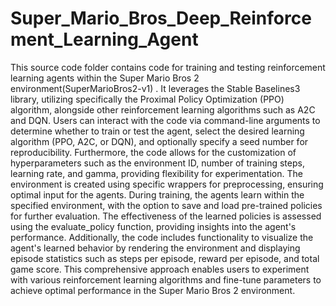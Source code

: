# Super_Mario_Bros_Deep_Reinforcement_Learning_Agent

This source code folder contains code for training and testing reinforcement learning agents within the Super Mario Bros 2 environment(SuperMarioBros2-v1) . It leverages the Stable Baselines3 library, utilizing specifically the Proximal Policy Optimization (PPO) algorithm, alongside other reinforcement learning algorithms such as A2C and DQN. Users can interact with the code via command-line arguments to determine whether to train or test the agent, select the desired learning algorithm (PPO, A2C, or DQN), and optionally specify a seed number for reproducibility. Furthermore, the code allows for the customization of hyperparameters such as the environment ID, number of training steps, learning rate, and gamma, providing flexibility for experimentation. The environment is created using specific wrappers for preprocessing, ensuring optimal input for the agents. During training, the agents learn within the specified environment, with the option to save and load pre-trained policies for further evaluation. The effectiveness of the learned policies is assessed using the evaluate_policy function, providing insights into the agent's performance. Additionally, the code includes functionality to visualize the agent's learned behavior by rendering the environment and displaying episode statistics such as steps per episode, reward per episode, and total game score. This comprehensive approach enables users to experiment with various reinforcement learning algorithms and fine-tune parameters to achieve optimal performance in the Super Mario Bros 2 environment.
